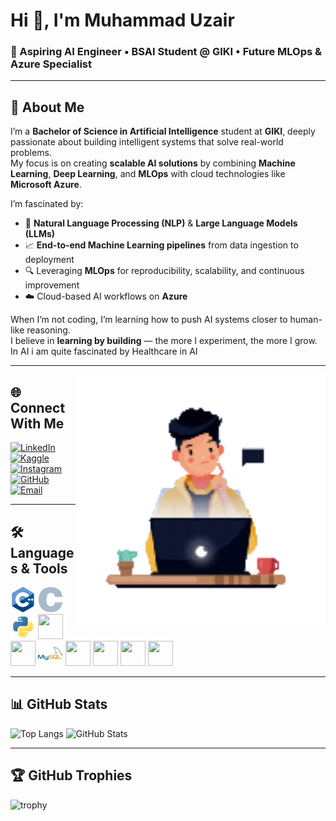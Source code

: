 # Hi 👋, I'm Muhammad Uzair

### 🎯 Aspiring AI Engineer • BSAI Student @ GIKI • Future MLOps & Azure Specialist

---

## 🚀 About Me
I’m a **Bachelor of Science in Artificial Intelligence** student at **GIKI**, deeply passionate about building intelligent systems that solve real-world problems.  
My focus is on creating **scalable AI solutions** by combining **Machine Learning**, **Deep Learning**, and **MLOps** with cloud technologies like **Microsoft Azure**.

I’m fascinated by:
- 🧠 **Natural Language Processing (NLP)** & **Large Language Models (LLMs)**  
- 📈 **End-to-end Machine Learning pipelines** from data ingestion to deployment  
- 🔍 Leveraging **MLOps** for reproducibility, scalability, and continuous improvement  
- ☁️ Cloud-based AI workflows on **Azure**

When I’m not coding, I’m learning how to push AI systems closer to human-like reasoning.  
I believe in **learning by building** — the more I experiment, the more I grow.
In AI i am quite fascinated by Healthcare in AI

---
<img align="right" alt="Coding animation" width="400" src="https://raw.githubusercontent.com/M-uzair-abbasi/M-uzair-abbasi/a1c92288d6ec353dd19ffe8ab8afc001b1085660/Developer.gif" />

## 🌐 Connect With Me
[![LinkedIn](https://img.shields.io/badge/LinkedIn-blue?style=for-the-badge&logo=linkedin&logoColor=white)](https://linkedin.com/in/YOUR_LINKEDIN)
[![Kaggle](https://img.shields.io/badge/Kaggle-20BEFF?style=for-the-badge&logo=kaggle&logoColor=white)](https://kaggle.com/YOUR_KAGGLE)
[![Instagram](https://img.shields.io/badge/Instagram-%23E4405F?style=for-the-badge&logo=instagram&logoColor=white)](https://instagram.com/YOUR_INSTAGRAM)
[![GitHub](https://img.shields.io/badge/GitHub-100000?style=for-the-badge&logo=github&logoColor=white)](https://github.com/YOUR_USERNAME)
[![Email](https://img.shields.io/badge/Email-D14836?style=for-the-badge&logo=gmail&logoColor=white)](mailto:uzair@example.com)

---

## 🛠️ Languages & Tools
<p>
<img src="https://raw.githubusercontent.com/devicons/devicon/master/icons/cplusplus/cplusplus-original.svg" width="40" height="40"/>
<img src="https://raw.githubusercontent.com/devicons/devicon/master/icons/c/c-original.svg" width="40" height="40"/>
<img src="https://raw.githubusercontent.com/devicons/devicon/master/icons/python/python-original.svg" width="40" height="40"/>
<img src="https://upload.wikimedia.org/wikipedia/commons/2/2d/Tensorflow_logo.svg" width="40" height="40"/>
<img src="https://raw.githubusercontent.com/scikit-learn/scikit-learn/main/doc/logos/scikit-learn-logo-notext.svg" width="40" height="40"/>
<img src="https://raw.githubusercontent.com/devicons/devicon/master/icons/mysql/mysql-original-wordmark.svg" width="40" height="40"/>
<img src="https://upload.wikimedia.org/wikipedia/commons/d/d5/Tailwind_CSS_Logo.svg" width="40" height="40"/>
<img src="https://upload.wikimedia.org/wikipedia/commons/a/a8/Microsoft_Azure_Logo.svg" width="40" height="40"/>
<img src="https://img.icons8.com/external-flat-juicy-fish/344/external-machine-learning-big-data-flat-flat-juicy-fish.png" width="40" height="40"/>
<img src="https://img.icons8.com/external-flat-juicy-fish/344/external-deep-learning-big-data-flat-flat-juicy-fish.png" width="40" height="40"/>
</p>

---

## 📊 GitHub Stats
![Top Langs](https://github-readme-stats.vercel.app/api/top-langs/?username=M-uzair-abbasi&layout=compact&theme=dark)
![GitHub Stats](https://github-readme-stats.vercel.app/api?username=M-uzair-abbasi&show_icons=true&theme=dark)

---

## 🏆 GitHub Trophies
![trophy](https://github-profile-trophy.vercel.app/?username=M-uzair-abbasi&theme=radical&margin-w=15&margin-h=15)
